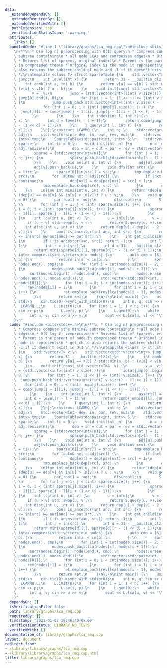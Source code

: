 ```yaml
---
data:
  _extendedDependsOn: []
  _extendedRequiredBy: []
  _extendedVerifiedWith: []
  _pathExtension: cpp
  _verificationStatusIcon: ':warning:'
  attributes:
    links: []
  bundledCode: "#line 1 \"library/graphs/lca_rmq.cpp\"\n#include <bits/stdc++.h>\n\
    \n/**\n * O(n log n) preprocessing with O(1) query\n * Compress compute sthe minimal\
    \ subtree containing\n * all node LCAs and comrpesses edges\n * O(S log S) compression\n\
    \ * Returns list of (parent, original index)\n * Parent is the parent of node\
    \ in compressed tree\n * Original index is the node it represents\n * get_child\
    \ also returns the subtree child of node and -1 if it doesn't exist in O(1)\n\
    \ */\n\ntemplate <class T> struct SparseTable {\n    std::vector<T> v;\n    std::vector<std::vector<int>>\
    \ jump;\n    int level(int x) {\n        return 31 - __builtin_clz(x);\n    }\n\
    \    int comb(int a, int b) {\n        return v[a] == v[b] ? std::min(a, b) :\
    \ (v[a] < v[b] ? a : b);\n    }\n    void init(const std::vector<T>& _v) {\n \
    \       v = _v;\n        jump = {std::vector<int>((int) v.size())};\n        iota(jump[0].begin(),\
    \ jump[0].end(), 0);\n        for (int j = 1; (1 << j) <= (int) v.size(); j++)\
    \ {\n            jump.push_back(std::vector<int>((int) v.size() - (1 << j) + 1));\n\
    \            for (int i = 0; i < (int) jump[j].size(); i++) {\n              \
    \  jump[j][i] = comb(jump[j - 1][i], jump[j - 1][i + (1 << (j - 1))]);\n     \
    \       }\n        }\n    }\n    int index(int l, int r) {\n        assert(l <=\
    \ r);\n        int d = level(r - l + 1);\n        return comb(jump[d][l], jump[d][r\
    \ - (1 << d) + 1]);\n    }\n    T query(int l, int r) {\n        return v[index(l,\
    \ r)];\n    }\n};\n\nstruct LCARMQ {\n    int n; \n    std::vector<std::vector<int>>\
    \ adj;\n    std::vector<int> dep, in, par, rev, out;\n    std::vector<std::pair<int,\
    \ int>> tmp;\n    SparseTable<std::pair<int, int>> S;\n    std::vector<std::vector<int>>\
    \ sparse;\n    int ti = 0;\n    void init(int _n) {\n        n = _n;\n       \
    \ adj.resize(n);\n        dep = in = out = par = rev = std::vector<int>(n);\n\
    \        sparse = {std::vector<int>(n)};\n        for (int j = 1; (1 << j) <=\
    \ n; j++) {\n            sparse.push_back(std::vector<int>(n - (1 << j) + 1));\n\
    \        }\n    }\n    void ae(int u, int v) {\n        adj[u].push_back(v);\n\
    \        adj[v].push_back(u);\n    }\n    void dfs(int src) {\n        in[src]\
    \ = ti++;\n        sparse[0][in[src]] = src;\n        tmp.emplace_back(dep[src],\
    \ src);\n        for (auto& nxt : adj[src]) {\n            if (nxt == par[src])\
    \ continue;\n            dep[nxt] = dep[par[nxt] = src] + 1;\n            dfs(nxt);\n\
    \            tmp.emplace_back(dep[src], src);\n        }\n        out[src] = ti;\n\
    \    }\n    inline int mini(int u, int v) {\n        return (dep[u] < dep[v] ||\
    \ (dep[u] == dep[v] && in[u] > in[v])) ? u : v;\n    }\n    void gen(int root\
    \ = 0) {\n        par[root] = root;\n        dfs(root);\n        S.init(tmp);\
    \ \n        for (int j = 1; j < (int) sparse.size(); j++) {\n            for (int\
    \ i = 0; i < (int) sparse[j].size(); i++) {\n                sparse[j][i] = mini(sparse[j\
    \ - 1][i], sparse[j - 1][i + (1 << (j - 1))]);\n            }\n        }\n   \
    \ }\n    int lca(int u, int v) {\n        u = in[u];\n        v = in[v];\n   \
    \     if (u > v) std::swap(u, v);\n        return S.query(u, v).second;\n    }\n\
    \    int dist(int u, int v) {\n        return dep[u] + dep[v] - 2 * dep[lca(u,\
    \ v)];\n    }\n    bool is_ancestor(int anc, int src) {\n        return in[anc]\
    \ <= in[src] && out[anc] >= out[src];\n    }\n    int get_child(int anc, int src)\
    \ {\n        if (!is_ancestor(anc, src)) return -1;\n        int l = in[anc] +\
    \ 1;\n        int r = in[src];\n        int d = 31 - __builtin_clz(r - l + 1);\n\
    \        return mini(sparse[d][l], sparse[d][r - (1 << d) + 1]);\n    }\n    std::vector<std::pair<int,\
    \ int>> compress(std::vector<int> nodes) {\n        auto cmp = [&](int a, int\
    \ b) {\n            return in[a] < in[b];\n        };\n        sort(nodes.begin(),\
    \ nodes.end(), cmp);\n        for (int i = int(nodes.size()) - 2; i >= 0; i--)\
    \ {\n            nodes.push_back(lca(nodes[i], nodes[i + 1]));\n        }\n  \
    \      sort(nodes.begin(), nodes.end(), cmp);\n        nodes.erase(unique(nodes.begin(),\
    \ nodes.end()), nodes.end());\n        std::vector<std::pair<int, int>> ret{{0,\
    \ nodes[0]}};\n        for (int i = 0; i < int(nodes.size()); i++) {\n       \
    \     rev[nodes[i]] = i;\n        }\n        for (int i = 1; i < int(nodes.size());\
    \ i++) {\n            ret.emplace_back(rev[lca(nodes[i - 1], nodes[i])], nodes[i]);\n\
    \        }\n        return ret;\n    }\n};\n\nint main() {\n    using namespace\
    \ std;\n    cin.tie(0)->sync_with_stdio(0);\n    int n, q; cin >> n >> q;\n  \
    \  LCARMQ L;\n    L.init(n);\n    for (int i = 1; i < n; i++) {\n        int p;\
    \ cin >> p;\n        L.ae(i, p);\n    }\n    L.gen(0);\n    while (q--) {\n  \
    \      int u, v; cin >> u >> v;\n        cout << L.lca(u, v) << '\\n';\n    }\n\
    }\n"
  code: "#include <bits/stdc++.h>\n\n/**\n * O(n log n) preprocessing with O(1) query\n\
    \ * Compress compute sthe minimal subtree containing\n * all node LCAs and comrpesses\
    \ edges\n * O(S log S) compression\n * Returns list of (parent, original index)\n\
    \ * Parent is the parent of node in compressed tree\n * Original index is the\
    \ node it represents\n * get_child also returns the subtree child of node and\
    \ -1 if it doesn't exist in O(1)\n */\n\ntemplate <class T> struct SparseTable\
    \ {\n    std::vector<T> v;\n    std::vector<std::vector<int>> jump;\n    int level(int\
    \ x) {\n        return 31 - __builtin_clz(x);\n    }\n    int comb(int a, int\
    \ b) {\n        return v[a] == v[b] ? std::min(a, b) : (v[a] < v[b] ? a : b);\n\
    \    }\n    void init(const std::vector<T>& _v) {\n        v = _v;\n        jump\
    \ = {std::vector<int>((int) v.size())};\n        iota(jump[0].begin(), jump[0].end(),\
    \ 0);\n        for (int j = 1; (1 << j) <= (int) v.size(); j++) {\n          \
    \  jump.push_back(std::vector<int>((int) v.size() - (1 << j) + 1));\n        \
    \    for (int i = 0; i < (int) jump[j].size(); i++) {\n                jump[j][i]\
    \ = comb(jump[j - 1][i], jump[j - 1][i + (1 << (j - 1))]);\n            }\n  \
    \      }\n    }\n    int index(int l, int r) {\n        assert(l <= r);\n    \
    \    int d = level(r - l + 1);\n        return comb(jump[d][l], jump[d][r - (1\
    \ << d) + 1]);\n    }\n    T query(int l, int r) {\n        return v[index(l,\
    \ r)];\n    }\n};\n\nstruct LCARMQ {\n    int n; \n    std::vector<std::vector<int>>\
    \ adj;\n    std::vector<int> dep, in, par, rev, out;\n    std::vector<std::pair<int,\
    \ int>> tmp;\n    SparseTable<std::pair<int, int>> S;\n    std::vector<std::vector<int>>\
    \ sparse;\n    int ti = 0;\n    void init(int _n) {\n        n = _n;\n       \
    \ adj.resize(n);\n        dep = in = out = par = rev = std::vector<int>(n);\n\
    \        sparse = {std::vector<int>(n)};\n        for (int j = 1; (1 << j) <=\
    \ n; j++) {\n            sparse.push_back(std::vector<int>(n - (1 << j) + 1));\n\
    \        }\n    }\n    void ae(int u, int v) {\n        adj[u].push_back(v);\n\
    \        adj[v].push_back(u);\n    }\n    void dfs(int src) {\n        in[src]\
    \ = ti++;\n        sparse[0][in[src]] = src;\n        tmp.emplace_back(dep[src],\
    \ src);\n        for (auto& nxt : adj[src]) {\n            if (nxt == par[src])\
    \ continue;\n            dep[nxt] = dep[par[nxt] = src] + 1;\n            dfs(nxt);\n\
    \            tmp.emplace_back(dep[src], src);\n        }\n        out[src] = ti;\n\
    \    }\n    inline int mini(int u, int v) {\n        return (dep[u] < dep[v] ||\
    \ (dep[u] == dep[v] && in[u] > in[v])) ? u : v;\n    }\n    void gen(int root\
    \ = 0) {\n        par[root] = root;\n        dfs(root);\n        S.init(tmp);\
    \ \n        for (int j = 1; j < (int) sparse.size(); j++) {\n            for (int\
    \ i = 0; i < (int) sparse[j].size(); i++) {\n                sparse[j][i] = mini(sparse[j\
    \ - 1][i], sparse[j - 1][i + (1 << (j - 1))]);\n            }\n        }\n   \
    \ }\n    int lca(int u, int v) {\n        u = in[u];\n        v = in[v];\n   \
    \     if (u > v) std::swap(u, v);\n        return S.query(u, v).second;\n    }\n\
    \    int dist(int u, int v) {\n        return dep[u] + dep[v] - 2 * dep[lca(u,\
    \ v)];\n    }\n    bool is_ancestor(int anc, int src) {\n        return in[anc]\
    \ <= in[src] && out[anc] >= out[src];\n    }\n    int get_child(int anc, int src)\
    \ {\n        if (!is_ancestor(anc, src)) return -1;\n        int l = in[anc] +\
    \ 1;\n        int r = in[src];\n        int d = 31 - __builtin_clz(r - l + 1);\n\
    \        return mini(sparse[d][l], sparse[d][r - (1 << d) + 1]);\n    }\n    std::vector<std::pair<int,\
    \ int>> compress(std::vector<int> nodes) {\n        auto cmp = [&](int a, int\
    \ b) {\n            return in[a] < in[b];\n        };\n        sort(nodes.begin(),\
    \ nodes.end(), cmp);\n        for (int i = int(nodes.size()) - 2; i >= 0; i--)\
    \ {\n            nodes.push_back(lca(nodes[i], nodes[i + 1]));\n        }\n  \
    \      sort(nodes.begin(), nodes.end(), cmp);\n        nodes.erase(unique(nodes.begin(),\
    \ nodes.end()), nodes.end());\n        std::vector<std::pair<int, int>> ret{{0,\
    \ nodes[0]}};\n        for (int i = 0; i < int(nodes.size()); i++) {\n       \
    \     rev[nodes[i]] = i;\n        }\n        for (int i = 1; i < int(nodes.size());\
    \ i++) {\n            ret.emplace_back(rev[lca(nodes[i - 1], nodes[i])], nodes[i]);\n\
    \        }\n        return ret;\n    }\n};\n\nint main() {\n    using namespace\
    \ std;\n    cin.tie(0)->sync_with_stdio(0);\n    int n, q; cin >> n >> q;\n  \
    \  LCARMQ L;\n    L.init(n);\n    for (int i = 1; i < n; i++) {\n        int p;\
    \ cin >> p;\n        L.ae(i, p);\n    }\n    L.gen(0);\n    while (q--) {\n  \
    \      int u, v; cin >> u >> v;\n        cout << L.lca(u, v) << '\\n';\n    }\n\
    }"
  dependsOn: []
  isVerificationFile: false
  path: library/graphs/lca_rmq.cpp
  requiredBy: []
  timestamp: '2021-01-07 19:46:40-05:00'
  verificationStatus: LIBRARY_NO_TESTS
  verifiedWith: []
documentation_of: library/graphs/lca_rmq.cpp
layout: document
redirect_from:
- /library/library/graphs/lca_rmq.cpp
- /library/library/graphs/lca_rmq.cpp.html
title: library/graphs/lca_rmq.cpp
---
```

